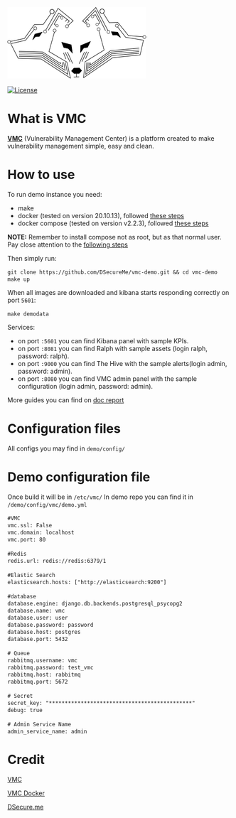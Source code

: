 ![logo](https://raw.githubusercontent.com/DSecureMe/vmc/master/images/vmp.png)

[![License](https://img.shields.io/badge/License-Apache%202.0-blue.svg)](https://opensource.org/licenses/Apache-2.0)

# What is VMC
**[VMC](https://github.com/DSecureMe/vmc)** (Vulnerability Management Center) is a platform created to make vulnerability management simple, easy and clean.

# How to use
To run demo instance you need:
- make
- docker (tested on version 20.10.13), followed [these steps](https://docs.docker.com/engine/install/debian/)
- docker compose (tested on version v2.2.3), followed [these steps](https://docs.docker.com/compose/cli-command/)

**NOTE:**
Remember to install compose not as root, but as that normal user. Pay close attention to the [following steps](https://docs.docker.com/compose/cli-command/#install-on-linux)

Then simply run:
```
git clone https://github.com/DSecureMe/vmc-demo.git && cd vmc-demo
make up
```

When all images are downloaded and kibana starts responding correctly on port `5601`:
```
make demodata
```

Services:
- on port `:5601` you can find Kibana panel with sample KPIs.
- on port `:8081` you can find Ralph with sample assets (login ralph, password: ralph).
- on port `:9000` you can find The Hive with the sample alerts(login admin, password: admin).
- on port `:8080` you can find VMC admin panel with the sample configuration (login admin, password: admin).

More guides you can find on [doc report](https://github.com/DSecureMe/vmc-docs)

# Configuration files
All configs you may find in `demo/config/`

# Demo configuration file
Once build it will be in `/etc/vmc/`
In demo repo you can find it in `/demo/config/vmc/demo.yml`
```
#VMC
vmc.ssl: False
vmc.domain: localhost
vmc.port: 80

#Redis
redis.url: redis://redis:6379/1

#Elastic Search
elasticsearch.hosts: ["http://elasticsearch:9200"]

#database
database.engine: django.db.backends.postgresql_psycopg2
database.name: vmc
database.user: user
database.password: password
database.host: postgres
database.port: 5432

# Queue
rabbitmq.username: vmc
rabbitmq.password: test_vmc
rabbitmq.host: rabbitmq
rabbitmq.port: 5672

# Secret
secret_key: "*********************************************"
debug: true

# Admin Service Name
admin_service_name: admin
```

# Credit
[VMC](https://github.com/DSecureMe/vmc)

[VMC Docker](https://github.com/DSecureMe/vmc-docker)

[DSecure.me](https://dsecure.me)
